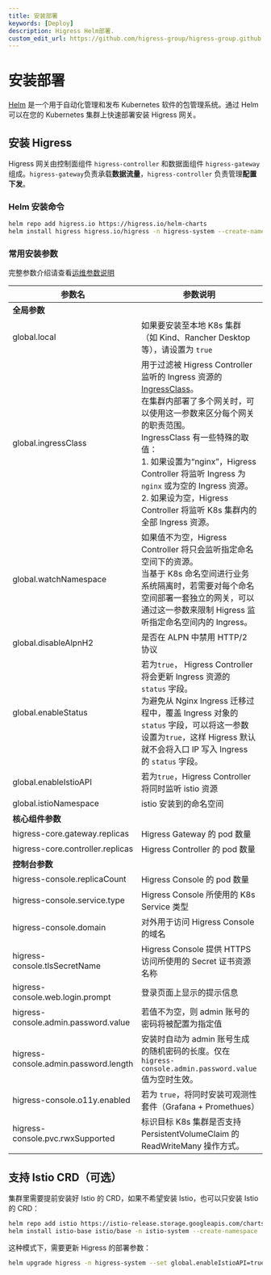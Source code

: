 ```yaml
---
title: 安装部署
keywords: [Deploy]
description: Higress Helm部署.
custom_edit_url: https://github.com/higress-group/higress-group.github.io/blob/main/i18n/zh-cn/docusaurus-plugin-content-docs/current/ops/deploy-by-helm.md
---
```


# 安装部署

[Helm](https://helm.sh/) 是一个用于自动化管理和发布 Kubernetes 软件的包管理系统。通过 Helm 可以在您的 Kubernetes 集群上快速部署安装 Higress 网关。

## 安装 Higress

Higress 网关由控制面组件 `higress-controller` 和数据面组件 `higress-gateway` 组成。`higress-gateway`负责承载**数据流量**，`higress-controller` 负责管理**配置下发**。

### Helm 安装命令

```bash
helm repo add higress.io https://higress.io/helm-charts
helm install higress higress.io/higress -n higress-system --create-namespace
```

### 常用安装参数

完整参数介绍请查看[运维参数说明](../user/configurations.md)

| **参数名** | **参数说明** | **默认值** |
|---|---|---|
| **全局参数** |  |  |
| global.local | 如果要安装至本地 K8s 集群（如 Kind、Rancher Desktop 等），请设置为 `true` | false |
| global.ingressClass | 用于过滤被 Higress Controller 监听的 Ingress 资源的 [IngressClass](https://kubernetes.io/zh-cn/docs/concepts/services-networking/ingress/#ingress-class)。<br />在集群内部署了多个网关时，可以使用这一参数来区分每个网关的职责范围。<br />IngressClass 有一些特殊的取值：<br />1. 如果设置为“nginx”，Higress Controller 将监听 Ingress 为 `nginx` 或为空的 Ingress 资源。<br />2. 如果设为空，Higress Controller 将监听 K8s 集群内的全部 Ingress 资源。 | higress |
| global.watchNamespace | 如果值不为空，Higress Controller 将只会监听指定命名空间下的资源。<br />当基于 K8s 命名空间进行业务系统隔离时，若需要对每个命名空间部署一套独立的网关，可以通过这一参数来限制 Higress 监听指定命名空间内的 Ingress。 | "" |
| global.disableAlpnH2 | 是否在 ALPN 中禁用 HTTP/2 协议 | true |
| global.enableStatus | 若为`true`， Higress Controller 将会更新 Ingress 资源的 `status` 字段。<br />为避免从 Nginx Ingress 迁移过程中，覆盖 Ingress 对象的 `status` 字段，可以将这一参数设置为`true`，这样 Higress 默认就不会将入口 IP 写入 Ingress 的 `status` 字段。 | true |
| global.enableIstioAPI | 若为`true`，Higress Controller 将同时监听 istio 资源 | false |
| global.istioNamespace | istio 安装到的命名空间 | istio-system |
| **核心组件参数** |  |  |
| higress-core.gateway.replicas | Higress Gateway 的 pod 数量 | 2 |
| higress-core.controller.replicas | Higress Controller 的 pod 数量 | 1 |
| **控制台参数** |  |  |
| higress-console.replicaCount | Higress Console 的 pod 数量 | 1 |
| higress-console.service.type | Higress Console 所使用的 K8s Service 类型 | ClusterIP |
| higress-console.domain | 对外用于访问 Higress Console 的域名 | console.higress.io |
| higress-console.tlsSecretName | Higress Console 提供 HTTPS 访问所使用的 Secret 证书资源名称 | "" |
| higress-console.web.login.prompt | 登录页面上显示的提示信息 | "" |
| higress-console.admin.password.value | 若值不为空，则 admin 账号的密码将被配置为指定值 | "" |
| higress-console.admin.password.length | 安装时自动为 admin 账号生成的随机密码的长度。仅在 `higress-console.admin.password.value` 值为空时生效。 | 8 |
| higress-console.o11y.enabled | 若为 `true`，将同时安装可观测性套件（Grafana + Promethues） | false |
| higress-console.pvc.rwxSupported | 标识目标 K8s 集群是否支持 PersistentVolumeClaim 的 ReadWriteMany 操作方式。 | true |

## 支持 Istio CRD（可选）

集群里需要提前安装好 Istio 的 CRD，如果不希望安装 Istio，也可以只安装 Istio 的 CRD：

```bash
helm repo add istio https://istio-release.storage.googleapis.com/charts
helm install istio-base istio/base -n istio-system --create-namespace
```

这种模式下，需要更新 Higress 的部署参数：

```bash
helm upgrade higress -n higress-system --set global.enableIstioAPI=true higress.io/higress --reuse-values
```
